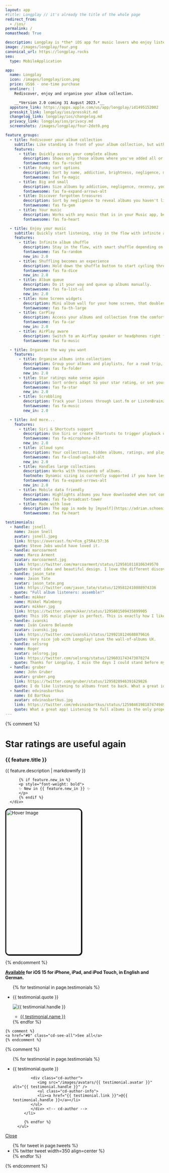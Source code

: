 ```yaml
---
layout: app
#title: Longplay // it's already the title of the whole page
redirect_from:
  - /ios/
permalink: /
nomasthead: True

description: Longplay is *the* iOS app for music lovers who enjoy listening to full albums, especially if they have a hard time isolating them in their music library. It provides a beautiful view of the album artworks of the (near) complete albums in their music library with one-tap access to play them.
image: /images/longplay/four.png
canonical_url: https://longplay.rocks
seo:
  type: MobileApplication

app:
  name: Longplay
  icon: /images/longplay/icon.png
  price: US$6 - one-time purchase
  oneliner: |
    Rediscover, enjoy and organise your album collection.

    __*Version 2.0 coming 31 August 2023.*__
  appstore_link: https://apps.apple.com/us/app/longplay/id1495152002
  presskit_link: longplay/ios/presskit.md
  changelog_link: longplay/ios/changelog.md
  privacy_link: longplay/ios/privacy.md
  screenshots: /images/longplay/four-2dot0.png

feature_groups:
  - title: Rediscover your album collection
    subtitle: Like standing in front of your album collection, but with superpowers.
    features:
      - title: Quickly access your complete albums
        description: Shows only those albums where you've added all or most of the songs. Listen with a single tap.
        fontawesome: fas fa-rocket
      - title: Funky sort options
        description: Sort by name, addiction, brightness, negligence, memory, recency, or your ratings. Explained via a little in-app dictionary.
        fontawesome: fas fa-magic
      - title: Big and small
        description: Size albums by addiction, negligence, recency, your ratings, or album length.
        fontawesome: fas fa-expand-arrows-alt
      - title: Discover forgotten treasures
        description: Sort by negligence to reveal albums you haven't listened to in a while but rated highly.
        fontawesome: fas fa-gem
      - title: Your music
        description: Works with any music that is in your Music app, be it from Apple Music, iTunes purchases or manually synced.
        fontawesome: fas fa-heart

  - title: Enjoy your music
    subtitle: Quickly start listening, stay in the flow with infinite album shuffle or your own queue, and take albums with you wherever you are.
    features:
      - title: Infinite album shuffle
        description: Stay in the flow, with smart shuffle depending on your current collection or sort order.
        fontawesome: fas fa-random
        new_in: 2.0
      - title: Shuffling becomes an experience
        description: Hold down the shuffle button to start cycling through albums. Let go to pick. Swipe left/right to manually go back or forward through the albums.
        fontawesome: fas fa-dice
        new_in: 2.0
      - title: Album queue
        description: Do it your way and queue up albums manually.
        fontawesome: fas fa-list-ul
        new_in: 2.0
      - title: Home Screen widgets
        description: Mini album wall for your home screen, that doubles as a "Feeling lucky" play button.
        fontawesome: fas fa-th-large
      - title: CarPlay
        description: Access your albums and collection from the comfort of your driver's seat. Perfect for long road trips.
        fontawesome: fas fa-car
        new_in: 2.0
      - title: AirPlay aware
        description: Switch to an AirPlay speaker or headphones right from the Now Playing screen.
        fontawesome: fas fa-music

  - title: Organise the way you want
    features:
      - title: Organise albums into collections
        description: Group your albums and playlists, for a road trip, kids, by language, live albums, you name it.
        fontawesome: fas fa-folder
        new_in: 2.0
      - title: Star ratings make sense again
        description: Sort orders adapt to your star rating, or set your playback to auto-skip songs below a certain rating. Rate right in the app.
        fontawesome: fas fa-star
        new_in: 2.0
      - title: Scrobbling
        description: Track your listens through Last.fm or ListenBrainz.
        fontawesome: fas fa-music
        new_in: 2.0

  - title: And more...
    features:
      - title: Siri & Shortcuts support
        description: Use Siri or create Shortcuts to trigger playback using Longplay from outside the app.
        fontawesome: fas fa-microphone-alt
        new_in: 2.0
      - title: iCloud sync
        description: Your collections, hidden albums, ratings, and playback statistics sync automatically using iCloud.
        fontawesome: fas fa-cloud-upload-alt
        new_in: 2.0
      - title: Handles large collections
        description: Works with thousands of albums.
        footnote: Dynamic sizing is currently supported if you have less than 1000 albums.
        fontawesome: fas fa-expand-arrows-alt
        new_in: 2.0
      - title: Mobile data friendly
        description: Highlights albums you have downloaded when not connected to Wi-Fi.
        fontawesome: fas fa-broadcast-tower
      - title: Made with love
        description: The app is made by [myself](https://adrian.schoenig.me) and I use it pretty much every day. I love feedback, read all and try to reply to everything, too.
        fontawesome: fas fa-heart

testimonials:
  - handle: jsnell
    name: Jason Snell
    avatar: jsnell.jpeg
    link: https://overcast.fm/+Fcm_g75R4/37:36
    quote: Steve Jobs would have loved it.
  - handle: marcoarment
    name: Marco Arment
    avatar: marcoarment.jpg
    link: https://twitter.com/marcoarment/status/1295810118106349570
    quote: Great idea and beautiful design. I love the different discoverability angles, especially Negligence.
  - handle: jason_tate
    name: Jason Tate
    avatar: jason_tate.png
    link: https://twitter.com/jason_tate/status/1295812410888974336
    quote: "Full album listeners: assemble!"
  - handle: mikker
    name: Mikkel Malmberg
    avatar: mikker.jpg
    link: https://twitter.com/mikker/status/1295801509435899905
    quote: This iOS music player is perfect. This is exactly how I like to play music; one record at a time, from start to finish. OUTSTANDING work!
  - handle: ivanski
    name: Iván Cavero Belaunde
    avatar: ivanski.jpg
    link: https://twitter.com/ivanski/status/1299218124688879616
    quote: Very nice job with Longplay! Love the wall-of-albums UX.
  - handle: selsrog
    name: Roger
    avatar: selsrog.jpg
    link: https://twitter.com/selsrog/status/1296031743473078274
    quote: Thanks for Longplay, I miss the days I could stand before my collection to find forgotten treasures.
  - handle: gruber
    name: John Gruber
    avatar: gruber.png
    link: https://twitter.com/gruber/status/1295828946391629826
    quote: I do like listening to albums front to back. What a great idea.
  - handle: edvinasbartkus
    name: Ed Bartkus
    avatar: edvinasbartkus.jpg
    link: https://twitter.com/edvinasbartkus/status/1259846198187474949?s=21
    quote: What a great app! Listening to full albums is the only proper way to consume great music.
---
```


{% comment %}

<style>
  #container {
      position: relative;
      width: 238px;
      height: 461px;
      border-radius: 12px; 
      overflow: hidden;
      box-shadow: 1px 1px black;
      border: 3px solid black;
  }

  #hoverImage, #videoPlayer {
      position: absolute;
      width: 100%;
      height: 100%;
      top: 0;
      left: 0;
  }

  #videoPlayer {
      display: none;
  }

  #container:hover #hoverImage {
      display: none;
  }

  #container:hover #videoPlayer {
      display: block;
  }
</style>

<h1>Star ratings are useful again</h1>

<div class="features">

  <div class="feature">
      <div>
          <span class="fa-stack fa-1x">
              <i class="icon-back fas fa-circle fa-stack-2x"></i>
              <i class="icon-top {{ feature.fontawesome }} fa-stack-1x"></i>
          </span>
      </div>
      <div class="feature-text">
          <h3>
              {{ feature.title }}
          </h3>
          <p>
              {{ feature.description | markdownify }}
          </p>

          {% if feature.new_in %}
          <p style="font-weight: bold">
          ✨ New in {{ feature.new_in }} ✨
          </p>
          {% endif %}
      </div>

  </div>

  <div id="container">
      <img id="hoverImage" src="/images/longplay/features/rating.png" alt="Hover Image">
      <video id="videoPlayer" src="/images/longplay/features/rating_480p.mov" preload="auto"></video>
  </div>

</div>

<script>
    let videoPlayer = document.getElementById('videoPlayer');

    document.getElementById('container').addEventListener('mouseover', function() {
        videoPlayer.play();
    });

    document.getElementById('container').addEventListener('mouseout', function() {
        videoPlayer.pause();
        videoPlayer.currentTime = 0;
    });
</script>

{% endcomment %}

**[Available](https://apps.apple.com/us/app/longplay/id1495152002) for iOS 15 for iPhone, iPad, and iPod Touch, in English and German.**

<div class="testimonials-wrapper">
  <div class="testimonials-flexslider">
    <ul class="testimonials-list slides">
      {% for testimonial in page.testimonials %}
      <li>
         <p>{{ testimonial.quote }}</p>
         <div class="testimonials-author">
            <img src="/images/avatars/{{ testimonial.avatar }}" alt="{{ testimonial.handle }}" />
            <ul class="testimonials-author-info">
               <li><a href="{{ testimonial.link }}">{{ testimonial.name }}</a></li>
            </ul>
         </div>
      </li>
      {% endfor %}
    </ul>

    {% comment %}
    <a href="#0" class="cd-see-all">See all</a>
    {% endcomment %}

  </div>
</div>

{% comment %}

<div class="cd-testimonials-all">
   <div class="cd-testimonials-all-wrapper">
      <ul>
         {% for testimonial in page.testimonials %}
         <li class="cd-testimonials-item">
            <p>{{ testimonial.quote }}</p>
        
            <div class="cd-author">
               <img src="/images/avatars/{{ testimonial.avatar }}" alt="{{ testimonial.handle }}" />
               <ul class="cd-author-info">
               <li><a href="{{ testimonial.link }}">@{{ testimonial.handle }}</a></li>
            </ul>
            </div> <!-- cd-author -->
         </li>

         {% endfor %}
      </ul>

   </div> <!-- cd-testimonials-all-wrapper -->

<a href="#0" class="close-btn">Close</a>

</div> <!-- cd-testimonials-all -->

<div class="flexslider">
  <ul class="slides">
    {% for tweet in page.tweets %}
      <li>{% twitter tweet width=350 align=center %}</li>
    {% endfor %}
  </ul>
</div>
{% endcomment %}

